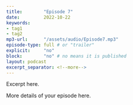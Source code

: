 ```yaml
---
title:        "Episode 7"
date:         2022-10-22 
keywords:
- tag1
- tag2
mp3-url:      "/assets/audio/Episode7.mp3"
episode-type: full # or "trailer"
explicit:     "no"
block:        "no" # no means it is published
layout: podcast
excerpt_separator: <!--more-->
---
```

Excerpt here.
<!--more-->

More details of your episode here.
